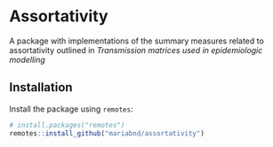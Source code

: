 # Assortativity

A package with implementations of the summary measures related to assortativity outlined in *Transmission matrices used in epidemiologic modelling*

## Installation

Install the package using `remotes`:

``` r
# install.packages("remotes")
remotes::install_github("mariabnd/assortativity")
```
